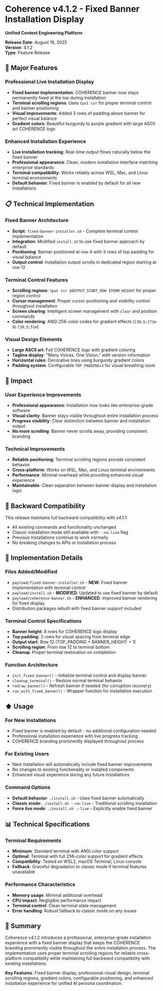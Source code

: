# Coherence v4.1.2 - Fixed Banner Installation Display

**Unified Context Engineering Platform**

**Release Date**: August 16, 2025  
**Version**: 4.1.2  
**Type**: Feature Release  

## 🎨 Major Features

### Professional Live Installation Display
- **Fixed banner implementation**: COHERENCE banner now stays permanently fixed at the top during installation
- **Terminal scrolling regions**: Uses `tput csr` for proper terminal control and banner positioning
- **Visual improvements**: Added 3 rows of padding above banner for perfect visual balance
- **Gradient colors**: Beautiful burgundy to purple gradient with large ASCII art COHERENCE logo

### Enhanced Installation Experience
- **Live installation tracking**: Real-time output flows naturally below the fixed banner
- **Professional appearance**: Clean, modern installation interface matching enterprise standards
- **Terminal compatibility**: Works reliably across WSL, Mac, and Linux terminal environments
- **Default behavior**: Fixed banner is enabled by default for all new installations

## 📋 Technical Implementation

### Fixed Banner Architecture
- **Script**: `fixed-banner-installer.sh` - Complete terminal control implementation
- **Integration**: Modified `install.sh` to use fixed banner approach by default
- **Positioning**: Banner positioned at row 4 with 3 rows of top padding for visual balance
- **Output control**: Installation output scrolls in dedicated region starting at row 12

### Terminal Control Features
- **Scrolling regions**: `tput csr $OUTPUT_START_ROW $TERM_HEIGHT` for proper region control
- **Cursor management**: Proper cursor positioning and visibility control throughout installation
- **Screen clearing**: Intelligent screen management with `clear` and position commands
- **Color rendering**: ANSI 256-color codes for gradient effects (`[38;5;171m` to `[38;5;51m`)

### Visual Design Elements
- **Large ASCII art**: Full COHERENCE logo with gradient coloring
- **Tagline display**: "Many Voices. One Vision." with version information
- **Horizontal rules**: Decorative lines using burgundy gradient colors
- **Padding system**: Configurable `TOP_PADDING=3` for visual breathing room

## 🎯 Impact

### User Experience Improvements
- **Professional appearance**: Installation now looks like enterprise-grade software
- **Visual clarity**: Banner stays visible throughout entire installation process
- **Progress visibility**: Clear distinction between banner and installation output
- **No more scrolling**: Banner never scrolls away, providing consistent branding

### Technical Improvements  
- **Reliable positioning**: Terminal scrolling regions provide consistent behavior
- **Cross-platform**: Works on WSL, Mac, and Linux terminal environments
- **Performance**: Minimal overhead while providing enhanced visual experience
- **Maintainable**: Clean separation between banner display and installation logic

## 🔄 Backward Compatibility

This release maintains full backward compatibility with v4.1.1:
- All existing commands and functionality unchanged
- Classic installation mode still available with `--no-live` flag
- Previous installations continue to work normally
- No breaking changes to APIs or installation process

## 🚨 Implementation Details

### Files Added/Modified
- `payload/fixed-banner-installer.sh` - **NEW**: Fixed banner implementation with terminal control
- `payload/install.sh` - **MODIFIED**: Updated to use fixed banner by default
- `payload/coherence-banner.sh` - **ENHANCED**: Improved banner rendering for fixed display
- Distribution packages rebuilt with fixed banner support included

### Terminal Control Specifications
- **Banner height**: 8 rows for COHERENCE logo display
- **Top padding**: 3 rows for visual spacing from terminal edge
- **Output start**: Row 12 (TOP_PADDING + BANNER_HEIGHT + 1)
- **Scrolling region**: From row 12 to terminal bottom
- **Cleanup**: Proper terminal restoration on completion

### Function Architecture
- `init_fixed_banner()` - Initialize terminal control and display banner
- `cleanup_terminal()` - Restore normal terminal behavior
- `redraw_banner()` - Refresh banner if needed (for corruption recovery)
- `run_with_fixed_banner()` - Wrapper function for installation execution

## ⬆️ Usage

### For New Installations
- Fixed banner is enabled by default - no additional configuration needed
- Professional installation experience with live progress tracking
- COHERENCE branding prominently displayed throughout process

### For Existing Users  
- Next installation will automatically include fixed banner improvements
- No changes to existing functionality or installed components
- Enhanced visual experience during any future installations

### Command Options
- **Default behavior**: `./install.sh` - Uses fixed banner automatically
- **Classic mode**: `./install.sh --no-live` - Traditional scrolling installation
- **Force live mode**: `./install.sh --live` - Explicitly enable fixed banner

## 📊 Technical Specifications

### Terminal Requirements
- **Minimum**: Standard terminal with ANSI color support
- **Optimal**: Terminal with full 256-color support for gradient effects
- **Compatibility**: Tested on WSL2, macOS Terminal, Linux console
- **Fallback**: Graceful degradation to classic mode if terminal features unavailable

### Performance Characteristics
- **Memory usage**: Minimal additional overhead
- **CPU impact**: Negligible performance impact
- **Terminal control**: Clean terminal state management
- **Error handling**: Robust fallback to classic mode on any issues

## 🎉 Summary

Coherence v4.1.2 introduces a professional, enterprise-grade installation experience with a fixed banner display that keeps the COHERENCE branding prominently visible throughout the entire installation process. The implementation uses proper terminal scrolling regions for reliable cross-platform compatibility while maintaining full backward compatibility with existing installations.

**Key Features**: Fixed banner display, professional visual design, terminal scrolling regions, gradient colors, configurable positioning, and enhanced installation experience for unified AI persona coordination.